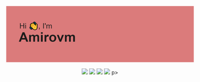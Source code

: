 <img src="header.png">
<p align="center">
    <img src="https://badges.pufler.dev/years/amirovm">
    <img src="https://badges.pufler.dev/repos/amirovm">
    <img src="https://badges.pufler.dev/gists/amirovm">
    <img src="https://badges.pufler.dev/created/amirovm/badge-it">
p>

  

